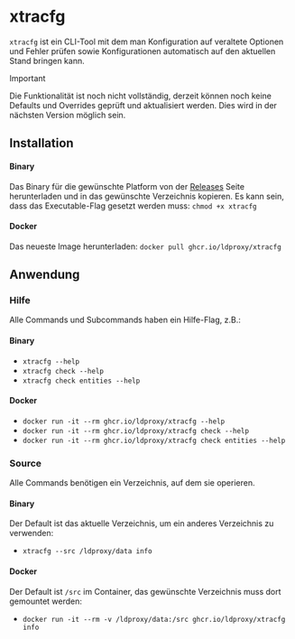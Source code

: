 # xtracfg

`xtracfg` ist ein CLI-Tool mit dem man Konfiguration auf veraltete Optionen und Fehler prüfen sowie Konfigurationen automatisch auf den aktuellen Stand bringen kann.

> [!IMPORTANT]
> Die Funktionalität ist noch nicht vollständig, derzeit können noch keine Defaults und Overrides geprüft und aktualisiert werden. Dies wird in der nächsten Version möglich sein.

## Installation

#### Binary

Das Binary für die gewünschte Platform von der [Releases](https://github.com/interactive-instruments/xtraplatform-cli/releases) Seite herunterladen und in das gewünschte Verzeichnis kopieren. Es kann sein, dass das Executable-Flag gesetzt werden muss: `chmod +x xtracfg`

#### Docker

Das neueste Image herunterladen: `docker pull ghcr.io/ldproxy/xtracfg`

## Anwendung

### Hilfe

Alle Commands und Subcommands haben ein Hilfe-Flag, z.B.:

#### Binary

- `xtracfg --help`
- `xtracfg check --help`
- `xtracfg check entities --help`

#### Docker

- `docker run -it --rm ghcr.io/ldproxy/xtracfg --help`
- `docker run -it --rm ghcr.io/ldproxy/xtracfg check --help`
- `docker run -it --rm ghcr.io/ldproxy/xtracfg check entities --help`

### Source

Alle Commands benötigen ein Verzeichnis, auf dem sie operieren.

#### Binary

Der Default ist das aktuelle Verzeichnis, um ein anderes Verzeichnis zu verwenden:

- `xtracfg --src /ldproxy/data info`

#### Docker

Der Default ist `/src` im Container, das gewünschte Verzeichnis muss dort gemountet werden:

- `docker run -it --rm -v /ldproxy/data:/src ghcr.io/ldproxy/xtracfg info`
